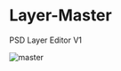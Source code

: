 # Layer-Master
PSD Layer Editor V1


![master](https://github.com/user-attachments/assets/d689aa83-b6b7-4775-b2ca-ac212ce882f8)

